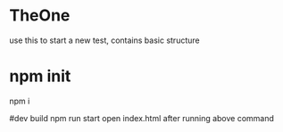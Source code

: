 # TheOne
use this to start a new test, contains basic structure

# npm init
npm i

#dev build
npm run start
open index.html after running above command
